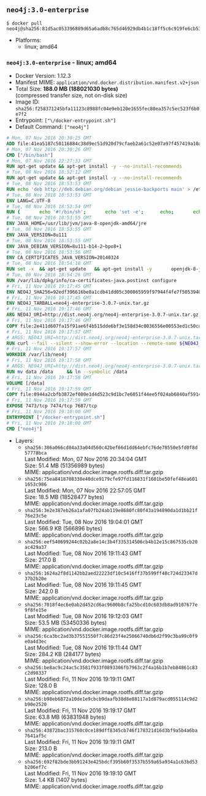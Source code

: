 ## `neo4j:3.0-enterprise`

```console
$ docker pull neo4j@sha256:81d5ac053396889d65a6adb8c765d46929db4b1c18ff5c6c919fe6cb537c2222
```

-	Platforms:
	-	linux; amd64

### `neo4j:3.0-enterprise` - linux; amd64

-	Docker Version: 1.12.3
-	Manifest MIME: `application/vnd.docker.distribution.manifest.v2+json`
-	Total Size: **188.0 MB (188021030 bytes)**  
	(compressed transfer size, not on-disk size)
-	Image ID: `sha256:f258371245bfa11123c8988fc04e9eb120e1655fec80ea357c5ec523f6b0e7f2`
-	Entrypoint: `["\/docker-entrypoint.sh"]`
-	Default Command: `["neo4j"]`

```dockerfile
# Mon, 07 Nov 2016 20:30:25 GMT
ADD file:41ea5187c50116884c38d9ec51d920d79cfaeb2a61c52e07a97f457419a10a4f in / 
# Mon, 07 Nov 2016 20:30:26 GMT
CMD ["/bin/bash"]
# Mon, 07 Nov 2016 22:27:33 GMT
RUN apt-get update && apt-get install -y --no-install-recommends 		ca-certificates 		curl 		wget 	&& rm -rf /var/lib/apt/lists/*
# Tue, 08 Nov 2016 18:52:12 GMT
RUN apt-get update && apt-get install -y --no-install-recommends 		bzip2 		unzip 		xz-utils 	&& rm -rf /var/lib/apt/lists/*
# Tue, 08 Nov 2016 18:53:53 GMT
RUN echo 'deb http://deb.debian.org/debian jessie-backports main' > /etc/apt/sources.list.d/jessie-backports.list
# Tue, 08 Nov 2016 18:53:53 GMT
ENV LANG=C.UTF-8
# Tue, 08 Nov 2016 18:53:54 GMT
RUN { 		echo '#!/bin/sh'; 		echo 'set -e'; 		echo; 		echo 'dirname "$(dirname "$(readlink -f "$(which javac || which java)")")"'; 	} > /usr/local/bin/docker-java-home 	&& chmod +x /usr/local/bin/docker-java-home
# Tue, 08 Nov 2016 18:53:55 GMT
ENV JAVA_HOME=/usr/lib/jvm/java-8-openjdk-amd64/jre
# Tue, 08 Nov 2016 18:53:55 GMT
ENV JAVA_VERSION=8u111
# Tue, 08 Nov 2016 18:53:55 GMT
ENV JAVA_DEBIAN_VERSION=8u111-b14-2~bpo8+1
# Tue, 08 Nov 2016 18:53:56 GMT
ENV CA_CERTIFICATES_JAVA_VERSION=20140324
# Tue, 08 Nov 2016 18:54:18 GMT
RUN set -x 	&& apt-get update 	&& apt-get install -y 		openjdk-8-jre-headless="$JAVA_DEBIAN_VERSION" 		ca-certificates-java="$CA_CERTIFICATES_JAVA_VERSION" 	&& rm -rf /var/lib/apt/lists/* 	&& [ "$JAVA_HOME" = "$(docker-java-home)" ]
# Tue, 08 Nov 2016 18:54:26 GMT
RUN /var/lib/dpkg/info/ca-certificates-java.postinst configure
# Fri, 11 Nov 2016 19:17:45 GMT
ENV NEO4J_SHA256=92edf396616be8a1cdb41dd05c300865959f97944f4fe7f50539401a49c095d5
# Fri, 11 Nov 2016 19:17:45 GMT
ENV NEO4J_TARBALL=neo4j-enterprise-3.0.7-unix.tar.gz
# Fri, 11 Nov 2016 19:17:46 GMT
ARG NEO4J_URI=http://dist.neo4j.org/neo4j-enterprise-3.0.7-unix.tar.gz
# Fri, 11 Nov 2016 19:17:46 GMT
COPY file:2e411d607fa15f91ae6f4b515dde6bf3e158d34c0036556e00553ed1c50cd63d in /tmp/ 
# Fri, 11 Nov 2016 19:17:57 GMT
# ARGS: NEO4J_URI=http://dist.neo4j.org/neo4j-enterprise-3.0.7-unix.tar.gz
RUN curl --fail --silent --show-error --location --remote-name ${NEO4J_URI}     && echo "${NEO4J_SHA256} ${NEO4J_TARBALL}" | sha256sum --check --quiet -     && tar --extract --file ${NEO4J_TARBALL} --directory /var/lib     && mv /var/lib/neo4j-* /var/lib/neo4j     && rm ${NEO4J_TARBALL}
# Fri, 11 Nov 2016 19:17:57 GMT
WORKDIR /var/lib/neo4j
# Fri, 11 Nov 2016 19:17:58 GMT
# ARGS: NEO4J_URI=http://dist.neo4j.org/neo4j-enterprise-3.0.7-unix.tar.gz
RUN mv data /data     && ln --symbolic /data
# Fri, 11 Nov 2016 19:17:58 GMT
VOLUME [/data]
# Fri, 11 Nov 2016 19:17:59 GMT
COPY file:0944a2cbfb3872ef080e1d4d523c9d1bc7e6051f44ee5f024ab6840af5914b11 in /docker-entrypoint.sh 
# Fri, 11 Nov 2016 19:17:59 GMT
EXPOSE 7473/tcp 7474/tcp 7687/tcp
# Fri, 11 Nov 2016 19:18:00 GMT
ENTRYPOINT ["/docker-entrypoint.sh"]
# Fri, 11 Nov 2016 19:18:00 GMT
CMD ["neo4j"]
```

-	Layers:
	-	`sha256:386a066cd84a33a04d560c42bef66d1dd64ebfc76de78550e5fd0f8d57778bca`  
		Last Modified: Mon, 07 Nov 2016 20:34:04 GMT  
		Size: 51.4 MB (51356989 bytes)  
		MIME: application/vnd.docker.image.rootfs.diff.tar.gzip
	-	`sha256:75ea8418708338e40dce9179cfe97fd116831f1601be50fef48ea6011653c986`  
		Last Modified: Mon, 07 Nov 2016 22:57:05 GMT  
		Size: 18.5 MB (18528477 bytes)  
		MIME: application/vnd.docker.image.rootfs.diff.tar.gzip
	-	`sha256:3e2e387eb26a1afa07fb24ab119e8680fc80f43a194890da1d1bb21f76e23c5e`  
		Last Modified: Tue, 08 Nov 2016 19:04:01 GMT  
		Size: 566.9 KB (566896 bytes)  
		MIME: application/vnd.docker.image.rootfs.diff.tar.gzip
	-	`sha256:eef540699244c02b2a8e14c3b4f335314506cb4b12e15c867535cb20ac429a37`  
		Last Modified: Tue, 08 Nov 2016 19:11:43 GMT  
		Size: 217.0 B  
		MIME: application/vnd.docker.image.rootfs.diff.tar.gzip
	-	`sha256:1624a2f8d1142bb2aed22223df10c5416ff37b599ff48c724d23347d37b2b20e`  
		Last Modified: Tue, 08 Nov 2016 19:11:45 GMT  
		Size: 242.0 B  
		MIME: application/vnd.docker.image.rootfs.diff.tar.gzip
	-	`sha256:7018f4ec6e0ab2d452cd6ac9600b8cfa25bcd10c603db8ad9107677e9f8fe15e`  
		Last Modified: Tue, 08 Nov 2016 19:12:03 GMT  
		Size: 53.5 MB (53450336 bytes)  
		MIME: application/vnd.docker.image.rootfs.diff.tar.gzip
	-	`sha256:6ca3bc2ad3b37551550f7c86d23f4e25066740db6d2f99c3ba99c0f9e0a4d3ec`  
		Last Modified: Tue, 08 Nov 2016 19:11:44 GMT  
		Size: 284.2 KB (284177 bytes)  
		MIME: application/vnd.docker.image.rootfs.diff.tar.gzip
	-	`sha256:be8ac9c24ac5c3581f933f0893306fb7963c2f4a16b1b7eb84861c83c2d98337`  
		Last Modified: Fri, 11 Nov 2016 19:19:11 GMT  
		Size: 128.0 B  
		MIME: application/vnd.docker.image.rootfs.diff.tar.gzip
	-	`sha256:b98eb6872a10de1e9cbcb9daafb38d8e88117a1d879acd055114c9d2b90e2520`  
		Last Modified: Fri, 11 Nov 2016 19:19:17 GMT  
		Size: 63.8 MB (63831948 bytes)  
		MIME: application/vnd.docker.image.rootfs.diff.tar.gzip
	-	`sha256:43872bac315760c0ce189dff8345cb746f178321d16d3bf9a5b4a6ba7641af5c`  
		Last Modified: Fri, 11 Nov 2016 19:19:11 GMT  
		Size: 213.0 B  
		MIME: application/vnd.docker.image.rootfs.diff.tar.gzip
	-	`sha256:692f82bde3bb91243e425bdcf395b60f3537b559a65a934a1c63bd53b206ef7c`  
		Last Modified: Fri, 11 Nov 2016 19:19:10 GMT  
		Size: 1.4 KB (1407 bytes)  
		MIME: application/vnd.docker.image.rootfs.diff.tar.gzip
